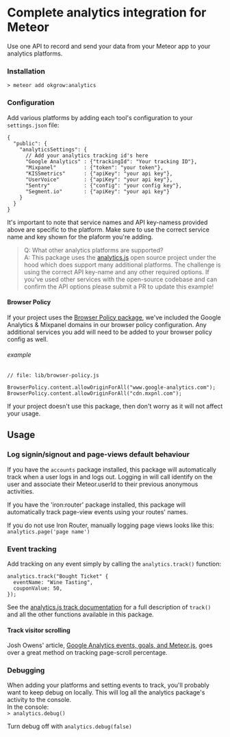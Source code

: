 # Complete analytics integration for Meteor
Use one API to record and send your data from your Meteor app to your analytics platforms. 

### Installation

`> meteor add okgrow:analytics`

### Configuration

Add various platforms by adding each tool's configuration to your `settings.json` file:

```
{
  "public": {
    "analyticsSettings": {
      // Add your analytics tracking id's here
      "Google Analytics" : {"trackingId": "Your tracking ID"},
      "Mixpanel"         : {"token": "your token"},
      "KISSmetrics"      : {"apiKey": "your api key"},
      "UserVoice"        : {"apiKey": "your api key"},
      "Sentry"           : {"config": "your config key"},
      "Segment.io"       : {"apiKey": "your api key"}
    }
  }
}
```

It's important to note that service names and API key-namess provided above are specific to the platform. Make sure to use the correct service name and key shown for the plaform you're adding.

> Q: What other analytics platforms are supported?  
A: This package uses the [analytics.js](https://segment.com/docs/libraries/analytics.js/) open source project under the hood which does support many additional platforms. The challenge is using the correct API key-name and any other required options. If you've used other services with the open-source codebase and can confirm the API options please submit a PR to update this example! 

#### Browser Policy

If your project uses the [Browser Policy package](https://atmospherejs.com/meteor/browser-policy), we've included the Google Analytics & Mixpanel domains in our browser policy configuration. Any additional services you add will need to be added to your browser policy config as well.

###### example
```
// file: lib/browser-policy.js

BrowserPolicy.content.allowOriginForAll("www.google-analytics.com");
BrowserPolicy.content.allowOriginForAll("cdn.mxpnl.com");
```

If your project doesn't use this package, then don't worry as it will not affect your usage.

## Usage

### Log signin/signout and page-views default behaviour

If you have the `accounts` package installed, this package will automatically track when a user logs in and logs out. Logging in will call identify on the user and associate their Meteor.userId to their previous anonymous activities.

If you have the 'iron:router' package installed, this package will automatically track page-view events using your routes' names.

If you do not use Iron Router, manually logging page views looks like this: `analytics.page('page name')`

### Event tracking

Add tracking on any event simply by calling the `analytics.track()` function:

```
analytics.track("Bought Ticket" {
  eventName: "Wine Tasting",
  couponValue: 50,
});
```

See the [analytics.js track documentation](https://segment.com/docs/libraries/analytics.js/#track) for a full description of `track()` and all the other functions available in this package.

#### Track visitor scrolling

Josh Owens' article, [Google Analytics events, goals, and Meteor.js](http://joshowens.me/google-analytics-events-goals-and-meteor-js/), goes over a great method on tracking page-scroll percentage. 

### Debugging

When adding your platforms and setting events to track, you'll probably want to keep debug on locally. This will log all the analytics package's activity to the console.  
In the console:  
`> analytics.debug()`

Turn debug off with `analytics.debug(false)`

